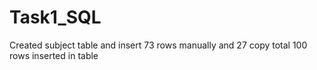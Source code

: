 # Task1_SQL

Created subject table and insert 73 rows manually and 27 copy total 100 rows inserted in table
